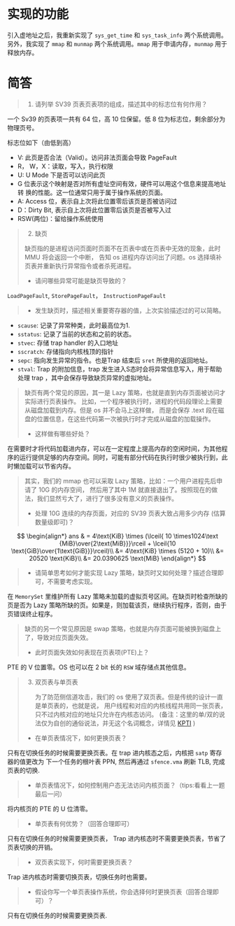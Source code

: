 # 实现的功能

引入虚地址之后，我重新实现了 `sys_get_time` 和 `sys_task_info` 两个系统调用。另外，我实现了 `mmap` 和 `munmap` 两个系统调用。`mmap` 用于申请内存，`munmap` 用于释放内存。

# 简答

> 1. 请列举 SV39 页表页表项的组成，描述其中的标志位有何作用？

一个 Sv39 的页表项一共有 64 位，高 10 位保留。低 8 位为标志位，剩余部分为物理页号。

标志位如下（由低到高）

- V: 此页是否合法（Valid）。访问非法页面会导致 PageFault
- R， W，X：读取，写入，执行权限
- U: U Mode 下是否可以访问此页
- G 位表示这个映射是否对所有虚址空间有效，硬件可以用这个信息来提高地址转
    换的性能。这一位通常只用于属于操作系统的页面。
- A: Access 位，表示自上次将此位置零后该页是否被访问过
- D：Dirty Bit, 表示自上次将此位置零后该页是否被写入过
- RSW(两位)：留给操作系统使用

> 2. 缺页
>
> 缺页指的是进程访问页面时页面不在页表中或在页表中无效的现象，此时 MMU 将会返回一个中断， 告知 os 进程内存访问出了问题。os 选择填补页表并重新执行异常指令或者杀死进程。
>
> - 请问哪些异常可能是缺页导致的？

`LoadPageFault`, `StorePageFault`， `InstructionPageFault`

> - 发生缺页时，描述相关重要寄存器的值，上次实验描述过的可以简略。

- `scause`: 记录了异常种类，此时最高位为1.
- `sstatus`: 记录了当前的状态和之前的状态。
- `stvec`: 存储 trap handler 的入口地址
- `sscratch`:  存储指向内核栈顶的指针
- `sepc`: 指向发生异常的指令。也是Trap 结束后 `sret` 所使用的返回地址。
- `stval`: Trap 的附加信息，trap 发生进入S态时会将异常信息写入，用于帮助处理 trap ，其中会保存导致缺页异常的虚拟地址。

> 缺页有两个常见的原因，其一是 Lazy 策略，也就是直到内存页面被访问才实际进行页表操作。 比如，一个程序被执行时，进程的代码段理论上需要从磁盘加载到内存。但是 os 并不会马上这样做， 而是会保存 .text 段在磁盘的位置信息，在这些代码第一次被执行时才完成从磁盘的加载操作。
>
> - 这样做有哪些好处？

在需要时才将代码加载进内存，可以在一定程度上提高内存的空闲时间，为其他程序的运行提供足够的内存空间。同时，可能有部分代码在执行时很少被执行到，此时懒加载可以节省内存。

> 其实，我们的 mmap 也可以采取 Lazy 策略，比如：一个用户进程先后申请了 10G 的内存空间， 然后用了其中 1M 就直接退出了。按照现在的做法，我们显然亏大了，进行了很多没有意义的页表操作。
>
> - 处理 10G 连续的内存页面，对应的 SV39 页表大致占用多少内存 (估算数量级即可)？

$$
\begin{align*}
ans & = 4\text{KiB} \times (\lceil{ 10 \times1024\text
{MiB}\over{2\text{MiB}}}\rceil + \lceil{10 \text{GiB}\over{1\text{GiB}}}\rceil)\\
&= 4\text{KiB} \times (5120 + 10)\\
&= 20520 \text{KiB}\\
&= 20.0390625 \text{MiB}
\end{align*}
$$

> - 请简单思考如何才能实现 Lazy 策略，缺页时又如何处理？描述合理即可，不需要考虑实现。

在 `MemorySet` 里维护所有 Lazy 策略未加载的虚拟页号区间。在缺页时检查所缺的页是否为 Lazy 策略所缺的页。如果是，则加载该页，继续执行程序，否则，由于页错误终止程序。

> 缺页的另一个常见原因是 swap 策略，也就是内存页面可能被换到磁盘上了，导致对应页面失效。
>
> - 此时页面失效如何表现在页表项(PTE)上？

PTE 的 V 位置零。OS 也可以在 2 bit 长的 `RSW` 域存储点其他信息。

> 3. 双页表与单页表
>
>     为了防范侧信道攻击，我们的 os 使用了双页表。但是传统的设计一直是单页表的，也就是说， 用户线程和对应的内核线程共用同一张页表，只不过内核对应的地址只允许在内核态访问。 (备注：这里的单/双的说法仅为自创的通俗说法，并无这个名词概念，详情见 [KPTI](https://en.wikipedia.org/wiki/Kernel_page-table_isolation) )
>
> - 在单页表情况下，如何更换页表？

只有在切换任务的时候需要更换页表。在 trap 进内核态之后，内核把 `satp` 寄存器的值更改为 下一个任务的根叶表 PPN, 然后再通过 `sfence.vma` 刷新 TLB, 完成页表的切换.

> - 单页表情况下，如何控制用户态无法访问内核页面？（tips:看看上一题最后一问）

将内核页的 PTE 的 U 位清零。

> - 单页表有何优势？（回答合理即可）

只有在切换任务的时候需要更换页表， Trap 进内核态时不需要更换页表，节省了页表切换的开销。

> - 双页表实现下，何时需要更换页表？

Trap 进内核态时需要切换页表，切换任务时也需要。

> - 假设你写一个单页表操作系统，你会选择何时更换页表（回答合理即可）？

只有在切换任务的时候需要更换页表.